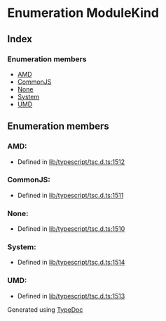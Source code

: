 # Enumeration ModuleKind


## Index

### Enumeration members
* [AMD](ts.modulekind.md#amd)
* [CommonJS](ts.modulekind.md#commonjs)
* [None](ts.modulekind.md#none)
* [System](ts.modulekind.md#system)
* [UMD](ts.modulekind.md#umd)

## Enumeration members

### AMD: 

* Defined in [lib/typescript/tsc.d.ts:1512](https://github.com/kimamula/typedoc/blob/HEAD/src/lib/typescript/tsc.d.ts#L1512)


### CommonJS: 

* Defined in [lib/typescript/tsc.d.ts:1511](https://github.com/kimamula/typedoc/blob/HEAD/src/lib/typescript/tsc.d.ts#L1511)


### None: 

* Defined in [lib/typescript/tsc.d.ts:1510](https://github.com/kimamula/typedoc/blob/HEAD/src/lib/typescript/tsc.d.ts#L1510)


### System: 

* Defined in [lib/typescript/tsc.d.ts:1514](https://github.com/kimamula/typedoc/blob/HEAD/src/lib/typescript/tsc.d.ts#L1514)


### UMD: 

* Defined in [lib/typescript/tsc.d.ts:1513](https://github.com/kimamula/typedoc/blob/HEAD/src/lib/typescript/tsc.d.ts#L1513)



Generated using [TypeDoc](http://typedoc.io)
